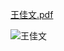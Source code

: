 
[王佳文.pdf](https://github.com/user-attachments/files/17741451/default.pdf)

![王佳文](https://github.com/user-attachments/assets/43966aaa-ebeb-4af2-a4bf-225eb9dbfc39)